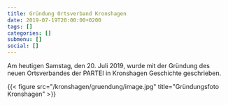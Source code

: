 ```yaml
---
title: Gründung Ortsverband Kronshagen
date: 2019-07-19T20:00:00+0200
tags: []
categories: []
submenu: []
social: []
---
```

Am heutigen Samstag, den 20. Juli 2019, wurde mit der Gründung des neuen Ortsverbandes der PARTEI in Kronshagen Geschichte geschrieben.

{{< figure src="/kronshagen/gruendung/image.jpg" title="Gründungsfoto Kronshagen" >}}